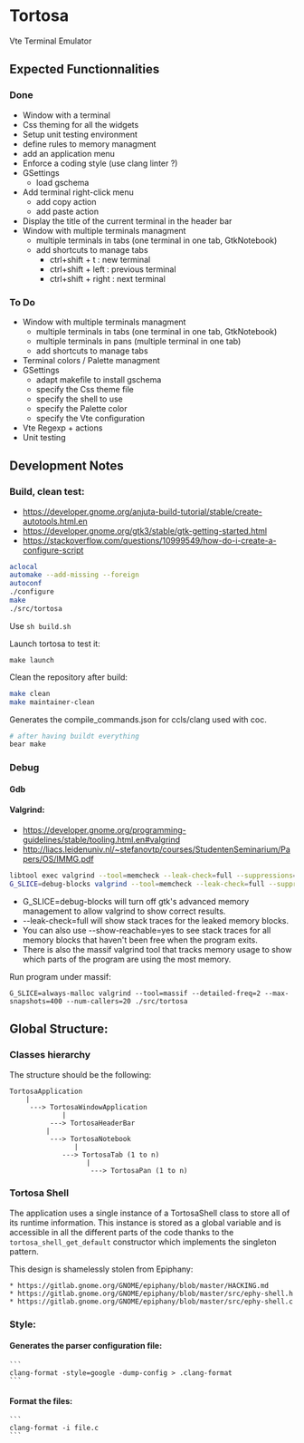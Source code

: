 # Tortosa

Vte Terminal Emulator

## Expected Functionnalities

### Done
* Window with a terminal
* Css theming for all the widgets
* Setup unit testing environment
* define rules to memory managment
* add an application menu
* Enforce a coding style (use clang linter ?)
* GSettings
  - load gschema
* Add terminal right-click menu
   - add copy action
   - add paste action
* Display the title of the current terminal in the header bar
* Window with multiple terminals managment
  - multiple terminals in tabs (one terminal in one tab, GtkNotebook)
  - add shortcuts to manage tabs
	- ctrl+shift + t : new terminal
	- ctrl+shift + left : previous terminal
	- ctrl+shift + right : next terminal

### To Do
* Window with multiple terminals managment
  - multiple terminals in tabs (one terminal in one tab, GtkNotebook)
  - multiple terminals in pans (multiple terminal in one tab)
  - add shortcuts to manage tabs
* Terminal colors / Palette managment
* GSettings
  - adapt makefile to install gschema
  - specify the Css theme file
  - specify the shell to use
  - specify the Palette color
  - specify the Vte configuration
* Vte Regexp + actions
* Unit testing

## Development Notes

### Build, clean test:

* https://developer.gnome.org/anjuta-build-tutorial/stable/create-autotools.html.en
* https://developer.gnome.org/gtk3/stable/gtk-getting-started.html
* https://stackoverflow.com/questions/10999549/how-do-i-create-a-configure-script

```bash
aclocal
automake --add-missing --foreign
autoconf
./configure
make
./src/tortosa
```
Use `sh build.sh`

Launch tortosa to test it:

```
make launch
```

Clean the repository after build:

```bash
make clean
make maintainer-clean
```

Generates the compile_commands.json for ccls/clang used with coc.

```bash
# after having buildt everything
bear make
```

### Debug

#### Gdb

#### Valgrind:

* https://developer.gnome.org/programming-guidelines/stable/tooling.html.en#valgrind
* http://liacs.leidenuniv.nl/~stefanovtp/courses/StudentenSeminarium/Papers/OS/IMMG.pdf

```bash
libtool exec valgrind --tool=memcheck --leak-check=full --suppressions=./gtk.supp ./src/tortosa
G_SLICE=debug-blocks valgrind --tool=memcheck --leak-check=full --suppressions=./gtk.supp ./src/tortos
```

* G_SLICE=debug-blocks will turn off gtk's advanced memory management to allow valgrind to show correct results.
* --leak-check=full will show stack traces for the leaked memory blocks.
* You can also use --show-reachable=yes to see stack traces for all memory blocks that haven't been free when the program exits.
* There is also the massif valgrind tool that tracks memory usage to show which parts of the program are using the most memory.

Run program under massif:

```
G_SLICE=always-malloc valgrind --tool=massif --detailed-freq=2 --max-snapshots=400 --num-callers=20 ./src/tortosa
```

## Global Structure:

### Classes hierarchy

The structure should be the following:

```
TortosaApplication
    |
     ---> TortosaWindowApplication
             |
	      ---> TortosaHeaderBar
	     |
	      ---> TortosaNotebook
	      		|
			 ---> TortosaTab (1 to n)
			       |
			        ---> TortosaPan (1 to n)
```

### Tortosa Shell

The application uses a single instance of a TortosaShell class to store all of its runtime information. This
 instance is stored as a global variable and is accessible in all the different parts of the code thanks to the
 `tortosa_shell_get_default` constructor which implements the singleton pattern.

This design is shamelessly stolen from Epiphany:

    * https://gitlab.gnome.org/GNOME/epiphany/blob/master/HACKING.md
    * https://gitlab.gnome.org/GNOME/epiphany/blob/master/src/ephy-shell.h
    * https://gitlab.gnome.org/GNOME/epiphany/blob/master/src/ephy-shell.c

### Style:

#### Generates the parser configuration file:

    ```
    clang-format -style=google -dump-config > .clang-format
    ```

#### Format the files:
    ```
    clang-format -i file.c
    ```

